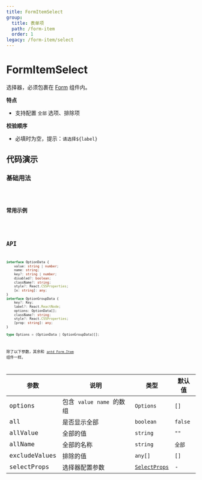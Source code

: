 ```yaml
---
title: FormItemSelect
group:
  title: 表单项
  path: /form-item
  order: 1
legacy: /form-item/select
---
```


# FormItemSelect

选择器，必须包裹在 [Form](https://ant-design.gitee.io/components/form-cn/) 组件内。

**特点**

- 支持配置 `全部` 选项、排除项

**校验顺序**

- 必填时为空，提示：`请选择${label}`

## 代码演示

### 基础用法

<code src="./demos/Demo1.tsx" />

### 常用示例

<code src="./demos/Demo2.tsx" />

## API

```typescript
interface OptionData {
    value: string | number;
    name: string;
    key?: string | number;
    disabled?: boolean;
    className?: string;
    style?: React.CSSProperties;
    [x: string]: any;
}
interface OptionGroupData {
    key?: Key;
    label?: React.ReactNode;
    options: OptionData[];
    className?: string;
    style?: React.CSSProperties;
    [prop: string]: any;
}

type Options = (OptionData | OptionGroupData)[];
```

除了以下参数，其余和 [`antd Form.Item`](https://ant-design.gitee.io/components/form-cn/#Form.Item) 组件一样。

参数 | 说明 | 类型 | 默认值 |
------------- | ------------- | ------------- | ------------- |
options  | 包含 `value` `name` 的数组 | `Options` | `[]` |
all  | 是否显示全部  | `boolean` | `false` |
allValue | 全部的值 | `string` | `""` |
allName | 全部的名称 | `string` | `全部` |
excludeValues | 排除的值 | `any[]` | `[]` |
selectProps  | 选择器配置参数 | [`SelectProps`](https://ant-design.gitee.io/components/select-cn/#Select-props) | - |